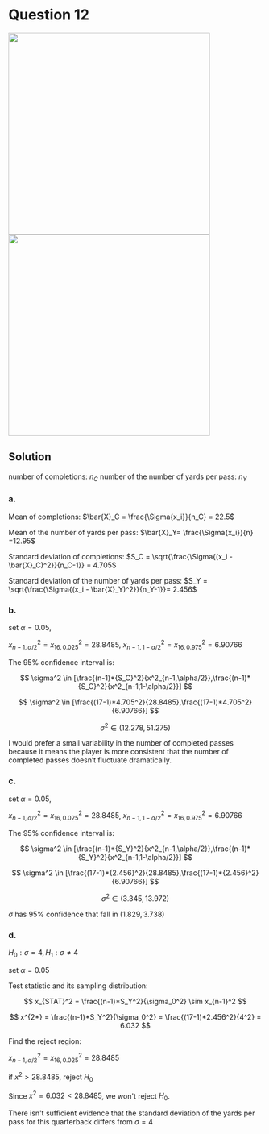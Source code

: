 # Question 12
<img src="https://github.com/user-attachments/assets/f74c2bbc-b437-4741-84d9-b34faa0e9577" width = "400"></img>
<img src="https://github.com/user-attachments/assets/ea801b2c-5eaf-486c-b6cf-7760e397f4af" width = "400"></img>
## Solution
number of completions: $n_C$
number of the number of yards per pass: $n_Y$
### a.
Mean of completions: $\bar{X}_C = \frac{\Sigma{x_i}}{n_C} = 22.5$

Mean of the number of yards per pass: $\bar{X}_Y= \frac{\Sigma{x_i}}{n} =12.95$

Standard deviation of completions: $S_C = \sqrt{\frac{\Sigma{(x_i - \bar{X}_C)^2}}{n_C-1}} = 4.705$

Standard deviation of the number of yards per pass: $S_Y = \sqrt{\frac{\Sigma{(x_i - \bar{X}_Y)^2}}{n_Y-1}}= 2.456$

### b.
set $\alpha = 0.05$,

$x^2_{n-1,\alpha/2} = x^2_{16,0.025}=28.8485$,
$x^2_{n-1,1-\alpha/2} = x^2_{16,0.975}=6.90766$

The 95% confidence interval is:

$$
\sigma^2 \in [\frac{(n-1)*{S_C}^2}{x^2_{n-1,\alpha/2}},\frac{(n-1)*{S_C}^2}{x^2_{n-1,1-\alpha/2}}]
$$

$$
\sigma^2 \in [\frac{(17-1)*4.705^2}{28.8485},\frac{(17-1)*4.705^2}{6.90766}]
$$

$$
\sigma^2 \in (12.278,51.275)
$$


I would prefer a small variability in the number of completed passes because it means the player is more consistent that the number of completed passes doesn’t fluctuate dramatically.

### c.
set $\alpha = 0.05$,

$x^2_{n-1,\alpha/2} = x^2_{16,0.025}=28.8485$,
$x^2_{n-1,1-\alpha/2} = x^2_{16,0.975}=6.90766$

The 95% confidence interval is:

$$
\sigma^2 \in [\frac{(n-1)*{S_Y}^2}{x^2_{n-1,\alpha/2}},\frac{(n-1)*{S_Y}^2}{x^2_{n-1,1-\alpha/2}}]
$$

$$
\sigma^2 \in [\frac{(17-1)*{2.456}^2}{28.8485},\frac{(17-1)*{2.456}^2}{6.90766}]
$$

$$
\sigma^2 \in (3.345,13.972)
$$

$\sigma$ has 95% confidence that fall in $(1.829, 3.738)$

### d.
$H_0: \sigma = 4,H_1: \sigma \neq 4$

set $\alpha = 0.05$

Test statistic and its sampling distribution:

$$
x_{STAT}^2 = \frac{(n-1)*S_Y^2}{\sigma_0^2} \sim x_{n-1}^2
$$

$$
x^{2*} = \frac{(n-1)*S_Y^2}{\sigma_0^2} = \frac{(17-1)*2.456^2}{4^2} = 6.032
$$

Find the reject region:

$x_{n-1,\alpha/2}^2 =x_{16,0.025}^2=28.8485$

if $x^2>28.8485$, reject $H_0$

Since $x^2=6.032 <28.8485$, we won't reject $H_0$.

There isn't sufficient evidence that the standard deviation of the yards per pass for this quarterback differs from $\sigma = 4$
